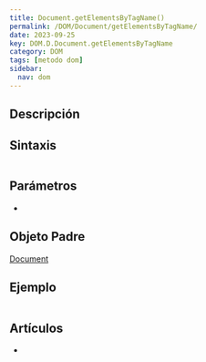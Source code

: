 ```yaml
---
title: Document.getElementsByTagName()
permalink: /DOM/Document/getElementsByTagName/
date: 2023-09-25
key: DOM.D.Document.getElementsByTagName
category: DOM
tags: [metodo dom]
sidebar:
  nav: dom
---
```


## Descripción


## Sintaxis


```javascript

```


## Parámetros

- 

## Objeto Padre


[Document](https://www.w3api.com/DOM/Document/)


## Ejemplo


```javascript

```


## Artículos

- 
